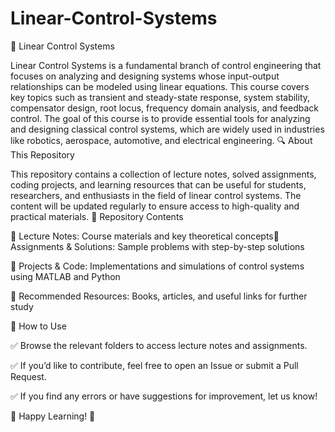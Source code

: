 # Linear-Control-Systems
📌 Linear Control Systems

Linear Control Systems is a fundamental branch of control engineering that focuses on analyzing and designing systems whose input-output relationships can be modeled using linear equations. This course covers key topics such as transient and steady-state response, system stability, compensator design, root locus, frequency domain analysis, and feedback control. The goal of this course is to provide essential tools for analyzing and designing classical control systems, which are widely used in industries like robotics, aerospace, automotive, and electrical engineering.
🔍 About This Repository

This repository contains a collection of lecture notes, solved assignments, coding projects, and learning resources that can be useful for students, researchers, and enthusiasts in the field of linear control systems. The content will be updated regularly to ensure access to high-quality and practical materials.
📂 Repository Contents

🔹 Lecture Notes: Course materials and key theoretical concepts🔹 Assignments & Solutions: Sample problems with step-by-step solutions

🔹 Projects & Code: Implementations and simulations of control systems using MATLAB and Python

🔹 Recommended Resources: Books, articles, and useful links for further study

🚀 How to Use

✅ Browse the relevant folders to access lecture notes and assignments.

✅ If you’d like to contribute, feel free to open an Issue or submit a Pull Request.

✅ If you find any errors or have suggestions for improvement, let us know!

📌 Happy Learning! 🚀
